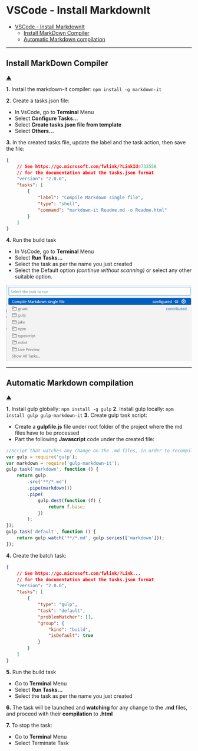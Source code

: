 # VSCode - Install MarkdownIt

- [VSCode - Install MarkdownIt](#vscode---install-markdownit)
  - [Install MarkDown Compiler](#install-markdown-compiler)
  - [Automatic Markdown compilation](#automatic-markdown-compilation)

---

## Install MarkDown Compiler

[&#9650;](#vscode---install-markdownit)

**1.** Install the markdown-it compiler: ``` npm install -g markdown-it ```

**2.** Create a tasks.json file:

- In VsCode, go to **Terminal** Menu
- Select **Configure Tasks...**
- Select **Create tasks.json file from template**
- Select **Others...**

**3.** In the created tasks file, update the label and the task action, then save the file:

```json
{
    // See https://go.microsoft.com/fwlink/?LinkId=733558
    // for the documentation about the tasks.json format
    "version": "2.0.0",
    "tasks": [
        {
            "label": "Compile Markdown single file",
            "type": "shell",
            "command": "markdown-it Readme.md -o Readme.html"
        }
    ]
}
```

**4.** Run the build task

- In VsCode, go to **Terminal** Menu
- Select **Run Tasks...**
- Select the task as per the name you just created
- Select the Default option *(continue without scanning)* or select any other suitable option.

![MarkDown Menu](/Tutorials/VS_CODE/Images/markdwon1.png)

---

## Automatic Markdown compilation

[&#9650;](#vscode---install-markdownit)

**1.** Install gulp globally: ``` npm install -g gulp ```
**2.** Install gulp locally: ``` npm install gulp gulp-markdown-it ```
**3.** Create gulp task script:

- Create a **gulpfile.js** file under root folder of the project  where the md files have to be processed
- Part the following **Javascript** code under the created file:
  
```js
//Script that watches any change on the .md files, in order to recompile them in .html at save
var gulp = require('gulp');
var markdown = require('gulp-markdown-it');
gulp.task('markdown', function () {
    return gulp
        .src('**/*.md')
        .pipe(markdown())
        .pipe(
            gulp.dest(function (f) {
                return f.base;
            })
        );
});
gulp.task('default', function () {
    return gulp.watch('**/*.md', gulp.series(['markdown']));
});
```

**4.** Create the batch task:

```json
{
    // See https://go.microsoft.com/fwlink/?Link...
    // for the documentation about the tasks.json format
    "version": "2.0.0",
    "tasks": [
        {
            "type": "gulp",
            "task": "default",
            "problemMatcher": [],
            "group": {
                "kind": "build",
                "isDefault": true
            }
        }
    ]
}
```

**5.** Run the build task

- Go to **Terminal** Menu
- Select **Run Tasks...**
- Select the task as per the name you just created

**6.** The task will be launched and **watching** for any change to the **.md** files, and proceed with their **compilation** to **.html**

**7.** To stop the task:

- Go to **Terminal** Menu
- Select Terminate Task
